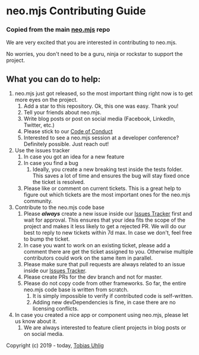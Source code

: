 # neo.mjs Contributing Guide
### Copied from the main <a href="https://github.com/neomjs/neo">neo.mjs</a> repo

We are very excited that you are interested in contributing to neo.mjs.

No worries, you don't need to be a guru, ninja or rockstar to support the project.

## What you can do to help:
1.  neo.mjs just got released, so the most important thing right now is to get more eyes on the project.
    1.  Add a star to this repository. Ok, this one was easy. Thank you!
    2.  Tell your friends about neo.mjs.
    3.  Write blog posts or post on social media (Facebook, LinkedIn, Twitter, etc.)
    4. Please stick to our <a href=".github/CODE_OF_CONDUCT.md">Code of Conduct</a>
    5.  Interested to see a neo.mjs session at a developer conference? Definitely possible. Just reach out!
2.  Use the issues tracker
    1. In case you got an idea for a new feature
    2. In case you find a bug
        1. Ideally, you create a new breaking test inside the tests folder.
        This saves a lot of time and ensures the bug will stay fixed once the ticket is resolved.
    3.  Please like or comment on current tickets.
        This is a great help to figure out which tickets are the most important ones for the neo.mjs community.
3.  Contribute to the neo.mjs code base
    1.  Please ***always*** create a new issue inside our <a href="../../issues">Issues Tracker</a> first and wait for approval.
        This ensures that your idea fits the scope of the project and makes it less likely to get a rejected PR.
        We will do our best to reply to new tickets within 7d max. In case we don't, feel free to bump the ticket.
    2.  In case you want to work on an existing ticket, please add a comment there are get the ticket assigned to you.
        Otherwise multiple contributors could work on the same item in parallel.
    3.  Please make sure that pull requests are always related to an issue inside our <a href="../../issues">Issues Tracker</a>.
    4.  Please create PRs for the dev branch and not for master.
    5.  Please do not copy code from other frameworks. So far, the entire neo.mjs code base is written from scratch.
        1.  It is simply impossible to verify if contributed code is self-written.
        2.  Adding new devDependencies is fine, in case there are no licensing conflicts.
4.  In case you created a nice app or component using neo.mjs, please let us know about it.
    1.  We are always interested to feature client projects in blog posts or on social media.
    
Copyright (c) 2019 - today, <a href="https://www.linkedin.com/in/tobiasuhlig/">Tobias Uhlig</a>